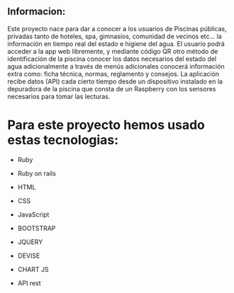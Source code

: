 ## Informacion:

Este proyecto nace para dar a conocer a los usuarios de Piscinas públicas, privadas tanto de hoteles, spa, gimnasios, comunidad de vecinos etc... la información en tiempo real del estado e higiene del agua. El usuario podrá acceder a la app web libremente, y mediante código QR otro método de identificación de la piscina conocer los datos necesarios del estado del agua adicionalmente a través de menús adicionales conocerá información extra como: ficha técnica, normas, reglamento y consejos. La aplicación recibe datos (API) cada cierto tiempo desde un dispositivo instalado en la depuradora de la piscina que consta de un Raspberry con los sensores necesarios para tomar las lecturas. 

# Para este proyecto hemos usado estas tecnologias:

 *  Ruby 
 
 *  Ruby on rails

 *  HTML 
 
 *  CSS 
 
 *  JavaScript  

 * BOOTSTRAP

 *  JQUERY

 *  DEVISE

 *  CHART JS
 
 *  API rest



